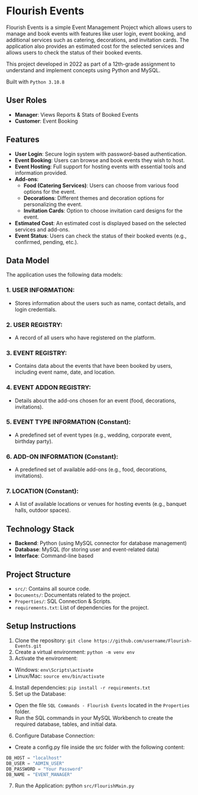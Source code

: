 # Flourish Events

Flourish Events is a simple Event Management Project which allows users to manage and book events with features like user login, event booking, and additional services such as catering, decorations, and invitation cards. The application also provides an estimated cost for the selected services and allows users to check the status of their booked events.

This project developed in 2022 as part of a 12th-grade assignment to understand and implement concepts using Python and MySQL. 

Built with `Python 3.10.8`

## User Roles
- **Manager**: Views Reports & Stats of Booked Events
- **Customer**: Event Booking

## Features

- **User Login**: Secure login system with password-based authentication.
- **Event Booking**: Users can browse and book events they wish to host.
- **Event Hosting**: Full support for hosting events with essential tools and information provided.
- **Add-ons**: 
  - **Food (Catering Services)**: Users can choose from various food options for the event.
  - **Decorations**: Different themes and decoration options for personalizing the event.
  - **Invitation Cards**: Option to choose invitation card designs for the event.
- **Estimated Cost**: An estimated cost is displayed based on the selected services and add-ons.
- **Event Status**: Users can check the status of their booked events (e.g., confirmed, pending, etc.).

## Data Model

The application uses the following data models:

### 1. **USER INFORMATION**: 
   - Stores information about the users such as name, contact details, and login credentials.
   
### 2. **USER REGISTRY**:
   - A record of all users who have registered on the platform.

### 3. **EVENT REGISTRY**:
   - Contains data about the events that have been booked by users, including event name, date, and location.
   
### 4. **EVENT ADDON REGISTRY**:
   - Details about the add-ons chosen for an event (food, decorations, invitations).
   
### 5. **EVENT TYPE INFORMATION** (Constant):
   - A predefined set of event types (e.g., wedding, corporate event, birthday party).
   
### 6. **ADD-ON INFORMATION** (Constant):
   - A predefined set of available add-ons (e.g., food, decorations, invitations).
   
### 7. **LOCATION** (Constant):
   - A list of available locations or venues for hosting events (e.g., banquet halls, outdoor spaces).

## Technology Stack

- **Backend**: Python (using MySQL connector for database management)
- **Database**: MySQL (for storing user and event-related data)
- **Interface**: Command-line based

## Project Structure
- `src/`: Contains all source code.
- `Documents/`: Documentats related to the project.
- `Properties/`: SQL Connection & Scripts.
- `requirements.txt`: List of dependencies for the project.

## Setup Instructions
1. Clone the repository: `git clone https://github.com/username/Flourish-Events.git`
2. Create a virtual environment: `python -m venv env`
3. Activate the environment:
- Windows: `env\Scripts\activate`
- Linux/Mac: `source env/bin/activate`
4. Install dependencies: `pip install -r requirements.txt`
5. Set up the Database: 
- Open the file `SQL Commands - Flourish Events` located in the `Properties` folder.
- Run the SQL commands in your MySQL Workbench to create the required database, tables, and initial data.
6. Configure Database Connection:
- Create a config.py file inside the src folder with the following content:
```python
DB_HOST = "localhost"
DB_USER = "ADMIN_USER"
DB_PASSWORD = "Your Password"
DB_NAME = "EVENT_MANAGER"
```
7. Run the Application: python `src/FlourishMain.py`


